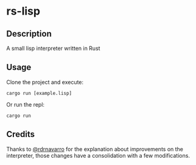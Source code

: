 # rs-lisp

## Description

A small lisp interpreter written in Rust

## Usage

Clone the project and execute:

```
cargo run [example.lisp]
```

Or run the repl:

```
cargo run
```

## Credits

Thanks to [@rdrnavarro](https://twitter.com/rdrnavarro) for the explanation about improvements
on the interpreter, those changes have a consolidation with a few modifications.